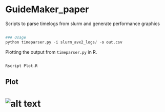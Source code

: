 # GuideMaker_paper

Scripts to parse timelogs from slurm and generate performance graphics



```python

### Usage
python timeparser.py -i slurm_avx2_logs/ -o out.csv

```


Plotting the output from `timeparser.py`  in R. 

```bash

Rscript Plot.R 

```

## Plot

# ![alt text](https://github.com/ravinpoudel/metagenomics/blob/master/Metagenomics.png)

